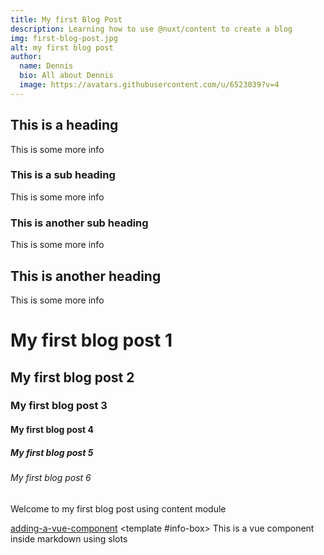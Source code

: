 ```yaml
---
title: My first Blog Post
description: Learning how to use @nuxt/content to create a blog
img: first-blog-post.jpg
alt: my first blog post
author:
  name: Dennis
  bio: All about Dennis
  image: https://avatars.githubusercontent.com/u/6523039?v=4
---
```


## This is a heading

This is some more info

### This is a sub heading

This is some more info

### This is another sub heading

This is some more info

## This is another heading

This is some more info

# My first blog post 1

## My first blog post 2

### My first blog post 3

#### My first blog post 4

##### My first blog post 5

###### My first blog post 6

Welcome to my first blog post using content module

[adding-a-vue-component](https://nuxtjs.org/tutorials/creating-blog-with-nuxt-content/#adding-a-vue-component)
<author :author="author"></author>
<info-box>
<template #info-box>
This is a vue component inside markdown using slots
</template>
</info-box>
